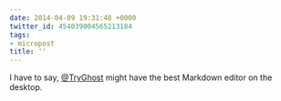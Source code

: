```yaml
---
date: 2014-04-09 19:31:48 +0000
twitter_id: 454039004565213184
tags:
- micropost
title: ''
---
```


I have to say, [@TryGhost](https://twitter.com/TryGhost) might have the best Markdown editor on the desktop.
